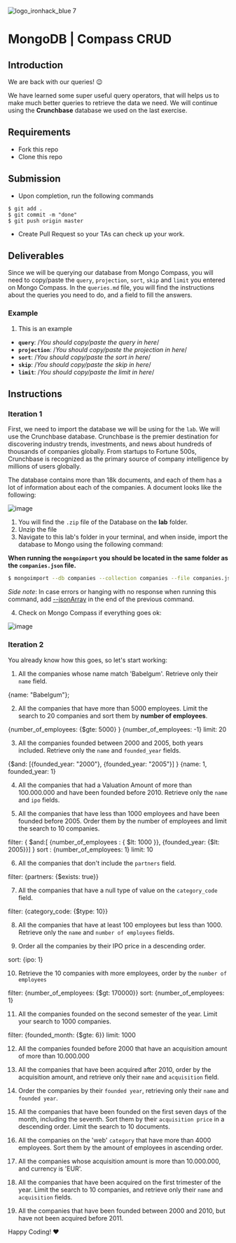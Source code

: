 ![logo_ironhack_blue 7](https://user-images.githubusercontent.com/23629340/40541063-a07a0a8a-601a-11e8-91b5-2f13e4e6b441.png)

# MongoDB | Compass CRUD

## Introduction

We are back with our queries! :wink:

We have learned some super useful query operators, that will helps us to make much better queries to retrieve the data we need. We will continue using the **Crunchbase** database we used on the last exercise.

## Requirements

- Fork this repo
- Clone this repo

## Submission

- Upon completion, run the following commands

```
$ git add .
$ git commit -m "done"
$ git push origin master
```

- Create Pull Request so your TAs can check up your work.

## Deliverables

Since we will be querying our database from Mongo Compass, you will need to copy/paste the `query`, `projection`, `sort`, `skip` and `limit` you entered on Mongo Compass. In the `queries.md` file, you will find the instructions about the queries you need to do, and a field to fill the answers.

### Example

1. This is an example

- **`query`**: /_You should copy/paste the query in here_/
- **`projection`**: /_You should copy/paste the projection in here_/
- **`sort`**: /_You should copy/paste the sort in here_/
- **`skip`**: /_You should copy/paste the skip in here_/
- **`limit`**: /_You should copy/paste the limit in here_/

## Instructions

### Iteration 1

First, we need to import the database we will be using for the `lab`. We will use the Crunchbase database. Crunchbase is the premier destination for discovering industry trends, investments, and news about hundreds of thousands of companies globally. From startups to Fortune 500s, Crunchbase is recognized as the primary source of company intelligence by millions of users globally.

The database contains more than 18k documents, and each of them has a lot of information about each of the companies. A document looks like the following:

![image](https://user-images.githubusercontent.com/23629340/36494916-d6db1770-1733-11e8-903e-5119b3c1b688.png)

1. You will find the `.zip` file of the Database on the **lab** folder.
2. Unzip the file
3. Navigate to this lab's folder in your terminal, and when inside, import the database to Mongo using the following command:

__When running the `mongoimport` you should be located in the same folder as the `companies.json` file.__

```bash
$ mongoimport --db companies --collection companies --file companies.json
```

_Side note_: In case errors or hanging with no response when running this command, add [--jsonArray](https://docs.mongodb.com/manual/reference/program/mongoimport/#cmdoption-mongoimport-jsonarray) in the end of the previous command.

4. Check on Mongo Compass if everything goes ok:

![image](https://user-images.githubusercontent.com/23629340/36534191-1f1bc5ec-17c6-11e8-9463-4945679b98c0.png)

### Iteration 2

You already know how this goes, so let's start working:

1. All the companies whose name match 'Babelgum'. Retrieve only their `name` field.

{name: "Babelgum"};

2. All the companies that have more than 5000 employees. Limit the search to 20 companies and sort them by **number of employees**.

{number_of_employees: {$gte: 5000} }
{number_of_employees: -1}   limit: 20

3. All the companies founded between 2000 and 2005, both years included. Retrieve only the `name` and `founded_year` fields.

{$and: [{founded_year: "2000"}, {founded_year: "2005"}] }
{name: 1, founded_year: 1}


4. All the companies that had a Valuation Amount of more than 100.000.000 and have been founded before 2010. Retrieve only the `name` and `ipo` fields.


5. All the companies that have less than 1000 employees and have been founded before 2005. Order them by the number of employees and limit the search to 10 companies.

filter: { $and:[ {number_of_employees : { $lt: 1000 }}, {founded_year: {$lt: 2005}}] }
sort : {number_of_employees: 1}
limit: 10


6. All the companies that don't include the `partners` field.

filter: {partners: {$exists: true}}

7. All the companies that have a null type of value on the `category_code` field.

filter: {category_code: {$type: 10}}

8. All the companies that have at least 100 employees but less than 1000. Retrieve only the `name` and `number of employees` fields.



9. Order all the companies by their IPO price in a descending order.

sort: {ipo: 1}

10. Retrieve the 10 companies with more employees, order by the `number of employees`

filter: {number_of_employees: {$gt: 170000}}
sort: {number_of_employees: 1}

11. All the companies founded on the second semester of the year. Limit your search to 1000 companies.

filter: {founded_month: {$gte: 6}}
limit: 1000

12. All the companies founded before 2000 that have an acquisition amount of more than 10.000.000



13. All the companies that have been acquired after 2010, order by the acquisition amount, and retrieve only their `name` and `acquisition` field.
14. Order the companies by their `founded year`, retrieving only their `name` and `founded year`.
15. All the companies that have been founded on the first seven days of the month, including the seventh. Sort them by their `acquisition price` in a descending order. Limit the search to 10 documents.
16. All the companies on the 'web' `category` that have more than 4000 employees. Sort them by the amount of employees in ascending order.
17. All the companies whose acquisition amount is more than 10.000.000, and currency is 'EUR'.
18. All the companies that have been acquired on the first trimester of the year. Limit the search to 10 companies, and retrieve only their `name` and `acquisition` fields.
19. All the companies that have been founded between 2000 and 2010, but have not been acquired before 2011.

Happy Coding! :heart:
